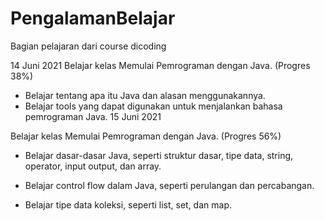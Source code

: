 # PengalamanBelajar
Bagian pelajaran dari course dicoding

14 Juni 2021
Belajar kelas Memulai Pemrograman dengan Java. (Progres 38%)

  * Belajar tentang apa itu Java dan alasan menggunakannya.
  * Belajar tools yang dapat digunakan untuk menjalankan bahasa pemrograman Java.
15 Juni 2021

Belajar kelas Memulai Pemrograman dengan Java. (Progres 56%)

  * Belajar dasar-dasar Java, seperti struktur dasar, tipe data, string, operator, input output, dan array.

  * Belajar control flow dalam Java, seperti perulangan dan percabangan.

  * Belajar tipe data koleksi, seperti list, set, dan map.
